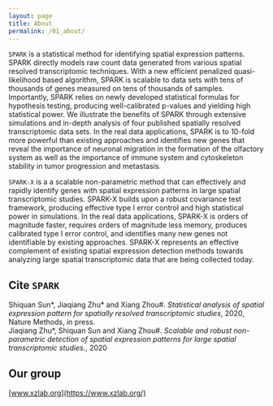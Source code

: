 ```yaml
---
layout: page
title: About
permalink: /01_about/
---
```

`SPARK` is a statistical method for identifying spatial expression patterns. SPARK directly models raw count data generated from various spatial resolved transcriptomic techniques. With a new efficient penalized quasi-likelihood based algorithm, SPARK is scalable to data sets with tens of thousands of genes measured on tens of thousands of samples. Importantly, SPARK relies on newly developed statistical formulas for hypothesis testing, producing well-calibrated p-values and yielding high statistical power. We illustrate the benefits of SPARK through extensive simulations and in-depth analysis of four published spatially resolved transcriptomic data sets. In the real data applications, SPARK is to 10-fold more powerful than existing approaches and identifies new genes that reveal the importance of neuronal migration in the formation of the olfactory system as well as the importance of immune system and cytoskeleton stability in tumor progression and metastasis.

`SPARK-X` is a a scalable non-parametric method that can effectively and rapidly identify genes with spatial expression patterns in large spatial transcriptomic studies. SPARK-X builds upon a robust covariance test framework, producing effective type I error control and high statistical power in simulations. In the real data applications, SPARK-X is orders of magnitude faster, requires orders of magnitude less memory, produces calibrated type I error control, and identifies many new genes not identifiable by existing approaches. SPARK-X represents an effective complement of existing spatial expression detection methods towards analyzing large spatial transcriptomic data that are being collected today. 

Cite `SPARK`
-------------------
Shiquan Sun\*, Jiaqiang Zhu\* and Xiang Zhou\#. *Statistical analysis of spatial expression pattern for spatially resolved transcriptomic studies*, 2020, Nature Methods, in press.   
Jiaqiang Zhu\*, Shiquan Sun and Xiang Zhou\#. *Scalable and robust non-parametric detection of spatial expression patterns for large spatial transcriptomic studies.*, 2020

Our group
-------------------
[www.xzlab.org](https://www.xzlab.org/)
